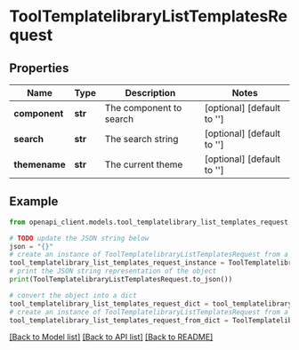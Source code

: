 # ToolTemplatelibraryListTemplatesRequest


## Properties

Name | Type | Description | Notes
------------ | ------------- | ------------- | -------------
**component** | **str** | The component to search | [optional] [default to '']
**search** | **str** | The search string | [optional] [default to '']
**themename** | **str** | The current theme | [optional] [default to '']

## Example

```python
from openapi_client.models.tool_templatelibrary_list_templates_request import ToolTemplatelibraryListTemplatesRequest

# TODO update the JSON string below
json = "{}"
# create an instance of ToolTemplatelibraryListTemplatesRequest from a JSON string
tool_templatelibrary_list_templates_request_instance = ToolTemplatelibraryListTemplatesRequest.from_json(json)
# print the JSON string representation of the object
print(ToolTemplatelibraryListTemplatesRequest.to_json())

# convert the object into a dict
tool_templatelibrary_list_templates_request_dict = tool_templatelibrary_list_templates_request_instance.to_dict()
# create an instance of ToolTemplatelibraryListTemplatesRequest from a dict
tool_templatelibrary_list_templates_request_from_dict = ToolTemplatelibraryListTemplatesRequest.from_dict(tool_templatelibrary_list_templates_request_dict)
```
[[Back to Model list]](../README.md#documentation-for-models) [[Back to API list]](../README.md#documentation-for-api-endpoints) [[Back to README]](../README.md)


